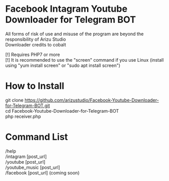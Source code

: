 # Facebook Intagram Youtube Downloader for Telegram BOT

All forms of risk of use and misuse of the program are beyond the responsibility of Arizu Studio<br/>
Downloader credits to cobalt

[!] Requires PHP7 or more<br/>
[!] It is recommended to use the "screen" command if you use Linux (install using "yum install screen" or "sudo apt install screen")<br/>

# How to Install
git clone https://github.com/arizustudio/Facebook-Youtube-Downloader-for-Telegram-BOT.git<br/>
cd Facebook-Youtube-Downloader-for-Telegram-BOT<br/>
php receiver.php<br/>

# Command List
/help<br/>
/intagram [post_url]<br/>
/youtube [post_url]<br/>
/youtube_music [post_url]<br/>
/facebook [post_url]         (coming soon)

